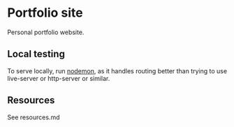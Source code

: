 # Portfolio site

Personal portfolio website.

## Local testing
To serve locally, run [nodemon](https://github.com/remy/nodemon), as it handles routing better than trying to use live-server or http-server or similar.

## Resources
See resources.md
